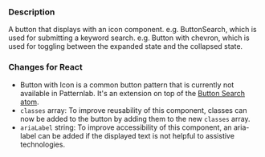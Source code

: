 ### Description
A button that displays with an icon component.
e.g. ButtonSearch, which is used for submitting a keyword search.
e.g. Button with chevron, which is used for toggling between the expanded state and the collapsed state.

### Changes for React
* Button with Icon is a common button pattern that is currently not available in Patternlab. It's an extension on top of the [Button Search atom](https://mayflower.digital.mass.gov/?p=atoms-button-search).
* `classes` array: To improve reusability of this component, classes can now be added to the button by adding them to the new `classes` array.
* `ariaLabel` string: To improve accessibility of this component, an aria-label can be added if the displayed text is not helpful to assistive technologies.
